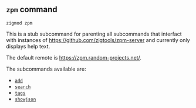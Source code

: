 ## `zpm` command
```
zigmod zpm
```

This is a stub subcommand for parenting all subcommands that interfact with instances of https://github.com/zigtools/zpm-server and currently only displays help text.

The default remote is https://zpm.random-projects.net/.

The subcommands available are:
- [`add`](zpm_add.md)
- [`search`](zpm_search.md)
- [`tags`](zpm_tags.md)
- [`showjson`](zpm_showjson.md)
